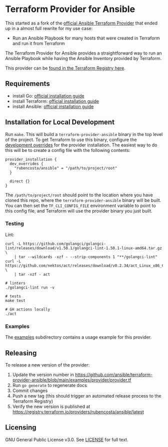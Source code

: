 # Terraform Provider for Ansible

This started as a fork of the [official Ansible Terraform Provider](https://github.com/ansible/terraform-provider-ansible) that ended up in a almost full rewrite for my use case:

- Run an Ansible Playbook for many hosts that were created in Terraform and run it from Terraform

The Terraform Provider for Ansible provides a straightforward way to run an Ansible Playbook while having the Ansible Inventory provided by Terraform.

This provider can be [found in the Terraform Registry here](https://registry.terraform.io/providers/rubencosta/ansible/latest).

## Requirements

- install Go: [official installation guide](https://go.dev/doc/install)
- install Terraform: [official installation guide](https://developer.hashicorp.com/terraform/tutorials/aws-get-started/install-cli)
- install Ansible: [official installation guide](https://docs.ansible.com/ansible/latest/installation_guide/intro_installation.html)

## Installation for Local Development

Run `make`. This will build a `terraform-provider-ansible` binary in the top level of the project. To get Terraform to use this binary, configure the [development overrides](https://developer.hashicorp.com/terraform/cli/config/config-file#development-overrides-for-provider-developers) for the provider installation. The easiest way to do this will be to create a config file with the following contents:

```
provider_installation {
  dev_overrides {
    "rubencosta/ansible" = "/path/to/project/root"
  }

  direct {}
}
```

The `/path/to/project/root` should point to the location where you have cloned this repo, where the `terraform-provider-ansible` binary will be built. You can then set the `TF_CLI_CONFIG_FILE` environment variable to point to this config file, and Terraform will use the provider binary you just built.

### Testing

Lint:

```shell
curl -L https://github.com/golangci/golangci-lint/releases/download/v1.50.1/golangci-lint-1.50.1-linux-amd64.tar.gz \
    | tar --wildcards -xzf - --strip-components 1 "**/golangci-lint"
curl -L https://github.com/nektos/act/releases/download/v0.2.34/act_Linux_x86_64.tar.gz \
    | tar -xzf - act

# linters
./golangci-lint run -v

# tests
make test

# GH actions locally
./act
```

### Examples

The [examples](./examples/) subdirectory contains a usage example for this provider.

## Releasing

To release a new version of the provider:

1. Update the version number in https://github.com/ansible/terraform-provider-ansible/blob/main/examples/provider/provider.tf
2. Run `go generate` to regenerate docs
3. Commit changes
4. Push a new tag (this should trigger an automated release process to the Terraform Registry)
5. Verify the new version is published at https://registry.terraform.io/providers/rubencosta/ansible/latest

## Licensing

GNU General Public License v3.0. See [LICENSE](/LICENSE) for full text.
